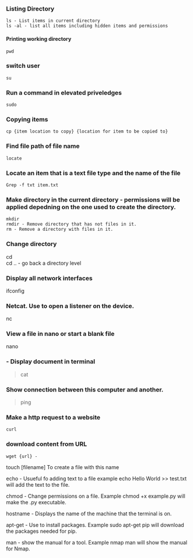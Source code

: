 ### Listing Directory
```
ls - List items in current directory 
ls -al - list all items including hidden items and permissions
```
#### Printing working directory 
```
pwd 
```

### switch user
```
su
```

### Run a command in elevated priveledges
```
sudo
```
### Copying items
```
cp {item location to copy} {location for item to be copied to}
```  
  
### Find file path of file name
```
locate
```

### Locate an item that is a text file type and the name of the file
```
Grep -f txt item.txt 
```

### Make directory in the current directory - permissions will be applied depedning on the one used to create the directory.
```
mkdir  
rmdir - Remove directory that has not files in it.  
rm - Remove a directory with files in it.  
```

###  Change directory 
cd  
cd .. - go back a directory level

### Display all network interfaces
ifconfig

### Netcat. Use to open a listener on the device. 
nc

### View a file in nano or start a blank file
nano

### - Display document in terminal
> cat

### Show connection between this computer and another.
> ping

### Make a http request to a website 
```
curl
```
### download content from URL
```
wget {url} - 
```

touch [filename] To create a file with this name

echo - Usueful fo adding text to a file example echo Hello World >> test.txt will add the text to the file.

chmod - Change permissions on a file. Example chmod +x example.py will make the .py executable.

hostname - Displays the name of the machine that the terminal is on.

apt-get - Use to install packages. Example sudo apt-get pip will download the packages needed for pip.

man - show the manual for a tool. Example nmap man will show the manual for Nmap.



